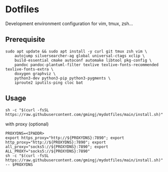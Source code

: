 # Dotfiles

Development environment configuration for vim, tmux, zsh...

## Prerequisite

```shell
sudo apt update && sudo apt install -y curl git tmux zsh vim \
    autojump silversearcher-ag global universal-ctags xclip \
    build-essential cmake autoconf automake libtool pkg-config \
    pandoc pandoc-plantuml-filter texlive texlive-fonts-recommended texlive-fonts-extra \
    doxygen graphviz \
    python3-dev python3-pip python3-pygments \
    iproute2 iputils-ping cloc bat
```

## Usage

```shell
sh -c "$(curl -fsSL https://raw.githubusercontent.com/gmingj/mydotfiles/main/install.sh)"
```

with proxy (optional)
```shell
PROXYDNS=<IPADDR>
export https_proxy="http://${PROXYDNS}:7890"; export http_proxy="http://${PROXYDNS}:7890"; export all_proxy="socks5://${PROXYDNS}:7890"; export ALL_PROXY="socks5://${PROXYDNS}:7890"
sh -c "$(curl -fsSL https://raw.githubusercontent.com/gmingj/mydotfiles/main/install.sh)" -- $PROXYDNS
```
